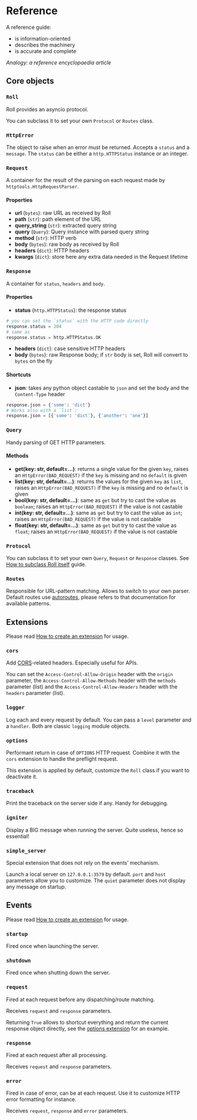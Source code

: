 # Reference

A reference guide:

* is information-oriented
* describes the machinery
* is accurate and complete

*Analogy: a reference encyclopaedia article*

## Core objects

### `Roll`

Roll provides an asyncio protocol.

You can subclass it to set your own `Protocol` or `Routes` class.


### `HttpError`

The object to raise when an error must be returned.
Accepts a `status` and a `message`.
The `status` can be either a `http.HTTPStatus` instance or an integer.


### `Request`

A container for the result of the parsing on each request made by
`httptools.HttpRequestParser`.

#### Properties

- **url** (`bytes`): raw URL as received by Roll
- **path** (`str`): path element of the URL
- **query_string** (`str`): extracted query string
- **query** (`Query`): Query instance with parsed query string
- **method** (`str`): HTTP verb
- **body** (`bytes`): raw body as received by Roll
- **headers** (`dict`): HTTP headers
- **kwargs** (`dict`): store here any extra data needed in the Request lifetime


### `Response`

A container for `status`, `headers` and `body`.

#### Properties

- **status** (`http.HTTPStatus`): the response status

```python
# you can set the `status` with the HTTP code directly
response.status = 204
# same as
response.status = http.HTTPStatus.OK
```
- **headers** (`dict`): case sensitive HTTP headers
- **body** (`bytes`): raw Response body; if `str` body is set, Roll will convert
  to `bytes` on the fly


#### Shortcuts

- **json**: takes any python object castable to `json` and set the body and the
  `Content-Type` header

```python
response.json = {'some': 'dict'}
# Works also with a `list`:
response.json = [{'some': 'dict'}, {'another': 'one'}]
```

### `Query`

Handy parsing of GET HTTP parameters.

#### Methods

- **get(key: str, default=...)**: returns a single value for the given `key`,
  raises an `HttpError(BAD_REQUEST)` if the `key` is missing and no `default` is
  given
- **list(key: str, default=...)**: returns the values for the given `key` as `list`,
  raises an `HttpError(BAD_REQUEST)` if the `key` is missing and no `default` is
  given
- **bool(key: str, default=...)**: same as `get` but try to cast the value as
  `boolean`; raises an `HttpError(BAD_REQUEST)` if the value is not castable
- **int(key: str, default=...)**: same as `get` but try to cast the value as
  `int`; raises an `HttpError(BAD_REQUEST)` if the value is not castable
- **float(key: str, default=...)**: same as `get` but try to cast the value as
  `float`; raises an `HttpError(BAD_REQUEST)` if the value is not castable


### `Protocol`

You can subclass it to set your own `Query`, `Request` or `Response`
classes. See [How to subclass Roll itself](how-to-guides.md#how-to-subclass-roll-itself)
guide.


### `Routes`

Responsible for URL-pattern matching. Allows to switch to your own
parser. Default routes use [autoroutes](https://github.com/pyrates/autoroutes),
please refers to that documentation for available patterns.


## Extensions

Please read
[How to create an extension](how-to-guides.md#how-to-create-an-extension)
for usage.

### `cors`

Add [CORS](https://developer.mozilla.org/en-US/docs/Web/HTTP/Access_control_CORS)-related headers. Especially useful for APIs.

You can set the `Access-Control-Allow-Origin` header with the `origin`
parameter, the `Access-Control-Allow-Methods` header with the
`methods` parameter (list) and the `Access-Control-Allow-Headers` header
with the `headers` parameter (list).


### `logger`

Log each and every request by default. You can pass a `level` parameter
and a `handler`. Both are classic `logging` module objects.


### `options`

Performant return in case of `OPTIONS` HTTP request.
Combine it with the `cors` extension to handle the preflight request.

This extension is applied by default, customize the `Roll` class if you
want to deactivate it.


### `traceback`

Print the traceback on the server side if any. Handy for debugging.


### `igniter`

Display a BIG message when running the server.
Quite useless, hence so essential!


### `simple_server`

Special extension that does not rely on the events’ mechanism.

Launch a local server on `127.0.0.1:3579` by default. `port` and `host`
parameters allow you to customize. The `quiet` parameter does not
display any message on startup.


## Events

Please read
[How to create an extension](how-to-guides.md#how-to-create-an-extension)
for usage.

### `startup`

Fired once when launching the server.


### `shutdown`

Fired once when shutting down the server.


### `request`

Fired at each request before any dispatching/route matching.

Receives `request` and `response` parameters.

Returning `True` allows to shortcut everything and return the current
response object directly, see the [options extension](#extensions) for
an example.


### `response`

Fired at each request after all processing.

Receives `request` and `response` parameters.


### `error`

Fired in case of error, can be at each request.
Use it to customize HTTP error formatting for instance.

Receives `request`, `response` and `error` parameters.
